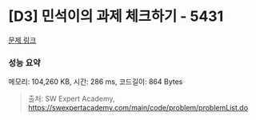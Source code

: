 # [D3] 민석이의 과제 체크하기 - 5431 

[문제 링크](https://swexpertacademy.com/main/code/problem/problemDetail.do?contestProbId=AWVl3rWKDBYDFAXm) 

### 성능 요약

메모리: 104,260 KB, 시간: 286 ms, 코드길이: 864 Bytes



> 출처: SW Expert Academy, https://swexpertacademy.com/main/code/problem/problemList.do